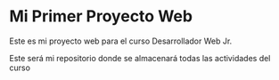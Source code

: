 # Mi Primer Proyecto Web
Este es mi proyecto web para el curso Desarrollador Web Jr.

Este será mi repositorio donde se almacenará todas las actividades del curso